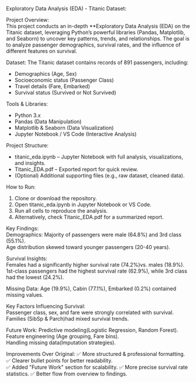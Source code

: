 Exploratory Data Analysis (EDA) - Titanic Dataset: 

Project Overview:  
This project conducts an in-depth **Exploratory Data Analysis (EDA) on the Titanic dataset, leveraging Python’s powerful libraries (Pandas, Matplotlib, and Seaborn) to uncover key patterns, trends, and relationships. The goal is to analyze passenger demographics, survival rates, and the influence of different features on survival.

Dataset: 
The Titanic dataset contains records of 891 passengers, including:  
- Demographics (Age, Sex)  
- Socioeconomic status (Passenger Class)  
- Travel details (Fare, Embarked)  
- Survival status (Survived or Not Survived)  

Tools & Libraries:
- Python 3.x 
- Pandas (Data Manipulation)  
- Matplotlib & Seaborn (Data Visualization)  
- Jupyter Notebook / VS Code (Interactive Analysis)  

Project Structure: 
- titanic_eda.ipynb – Jupyter Notebook with full analysis, visualizations, and insights.  
- Titanic_EDA.pdf – Exported report for quick review.  
- (Optional) Additional supporting files (e.g., raw dataset, cleaned data).  

How to Run:  
1. Clone or download the repository.  
2. Open titanic_eda.ipynb in Jupyter Notebook or VS Code.  
3. Run all cells to reproduce the analysis.  
4. Alternatively, check Titanic_EDA.pdf for a summarized report.  

Key Findings:  
Demographics: 
Majority of passengers were male (64.8%) and 3rd class (55.1%).  
Age distribution skewed toward younger passengers (20-40 years).  

Survival Insights:  
Females had a significantly higher survival rate (74.2%)vs. males (18.9%).  
1st-class passengers had the highest survival rate (62.9%), while 3rd class had the lowest (24.2%).  

Missing Data: 
Age (19.9%), Cabin (77.1%), Embarked (0.2%) contained missing values.  

Key Factors Influencing Survival:  
Passenger class, sex, and fare were strongly correlated with survival.  
Families (SibSp & Parch)had mixed survival trends.  

Future Work:
Predictive modeling(Logistic Regression, Random Forest).  
Feature engineering (Age grouping, Fare bins).  
Handling missing data(Imputation strategies).  


Improvements Over Original:
✅ More structured & professional formatting. 
✅ Clearer bullet points for better readability.  
✅ Added "Future Work" section for scalability. 
✅ More precise survival rate statistics.
✅ Better flow from overview to findings.  


